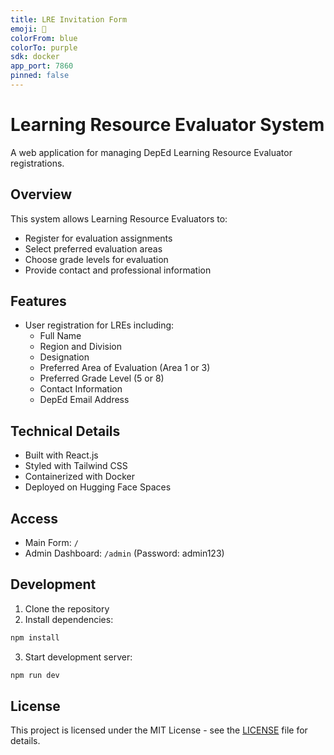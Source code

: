 ```yaml
---
title: LRE Invitation Form
emoji: 📝
colorFrom: blue
colorTo: purple
sdk: docker
app_port: 7860
pinned: false
---
```

# Learning Resource Evaluator System
A web application for managing DepEd Learning Resource Evaluator registrations.

## Overview
This system allows Learning Resource Evaluators to:
- Register for evaluation assignments
- Select preferred evaluation areas
- Choose grade levels for evaluation
- Provide contact and professional information

## Features
- User registration for LREs including:
  - Full Name
  - Region and Division
  - Designation
  - Preferred Area of Evaluation (Area 1 or 3)
  - Preferred Grade Level (5 or 8)
  - Contact Information
  - DepEd Email Address

## Technical Details
- Built with React.js
- Styled with Tailwind CSS
- Containerized with Docker
- Deployed on Hugging Face Spaces

## Access
- Main Form: `/`
- Admin Dashboard: `/admin` (Password: admin123)

## Development
1. Clone the repository
2. Install dependencies:
```bash
npm install
```
3. Start development server:
```bash
npm run dev
```

## License
This project is licensed under the MIT License - see the [LICENSE](LICENSE) file for details.